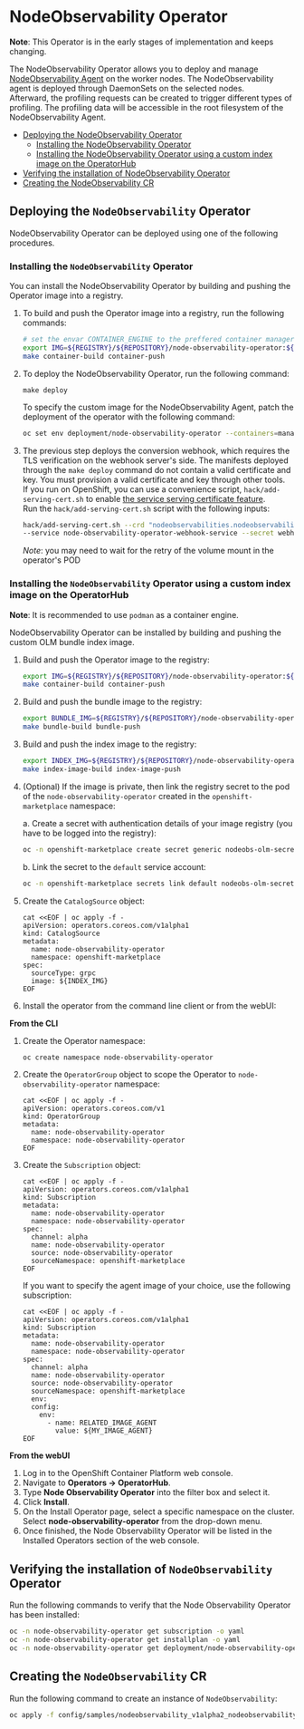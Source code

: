 # NodeObservability Operator

**Note**: This Operator is in the early stages of implementation and keeps changing.

The NodeObservability Operator allows you to deploy and manage [NodeObservability Agent](https://github.com/openshift/node-observability-agent) on the worker nodes. The NodeObservability agent is deployed through DaemonSets on the selected nodes.     
Afterward, the profiling requests can be created to trigger different types of profiling. The profiling data will be accessible in the root filesystem of the NodeObservability Agent.

- [Deploying the  NodeObservability Operator](#deploying-the-nodeobservability-operator)
    - [Installing the NodeObservability Operator](#installing-the-nodeobservability-operator)
    - [Installing the NodeObservability Operator using a custom index image on the OperatorHub](#installing-the-nodeobservability-operator-using-a-custom-index-image-on-the-operatorhub)
- [Verifying the installation of NodeObservability Operator](#verifying-the-installation-of-nodeobservability-operator)
- [Creating the NodeObservability CR](#creating-the-nodeobservability-cr)

## Deploying the `NodeObservability` Operator

NodeObservability Operator can be deployed using one of the following procedures.

### Installing the `NodeObservability` Operator

You can install the NodeObservability Operator by building and pushing the Operator image into a registry.

1. To build and push the Operator image into a registry, run the following commands:
   ```sh
   # set the envar CONTAINER_ENGINE to the preffered container manager tool (default is podman)
   export IMG=${REGISTRY}/${REPOSITORY}/node-observability-operator:${VERSION}
   make container-build container-push
   ```
2. To deploy the NodeObservability Operator, run the following command:
    ```
    make deploy
    ```
   To specify the custom image for the NodeObservability Agent, patch the deployment of the operator with the following command:
    ```sh
    oc set env deployment/node-observability-operator --containers=manager RELATED_IMAGE_AGENT=${MY_IMAGE_AGENT} -n node-observability-operator
    ```
3. The previous step deploys the conversion webhook, which requires the TLS verification on the webhook server's side. The
   manifests deployed through the `make deploy` command do not contain a valid certificate and key. You must provision a valid certificate and key through other tools.     
   If you run on OpenShift, you can use a convenience script, `hack/add-serving-cert.sh` to enable [the service serving certificate feature](https://docs.openshift.com/container-platform/4.11/security/certificates/service-serving-certificate.html).    
   Run the `hack/add-serving-cert.sh` script with the following inputs:
   ```sh
   hack/add-serving-cert.sh --crd "nodeobservabilities.nodeobservability.olm.openshift.io nodeobservabilitymachineconfigs.nodeobservability.olm.openshift.io" \
   --service node-observability-operator-webhook-service --secret webhook-server-cert --namespace node-observability-operator
   ```
   *Note*: you may need to wait for the retry of the volume mount in the operator's POD

### Installing the `NodeObservability` Operator using a custom index image on the OperatorHub
**Note**: It is recommended to use `podman` as a container engine.

NodeObservability Operator can be installed by building and pushing the custom OLM bundle index image.

1. Build and push the Operator image to the registry:
    ```sh
    export IMG=${REGISTRY}/${REPOSITORY}/node-observability-operator:${VERSION}
    make container-build container-push
    ```

2. Build and push the bundle image to the registry:
    ```sh
    export BUNDLE_IMG=${REGISTRY}/${REPOSITORY}/node-observability-operator-bundle:${VERSION}
    make bundle-build bundle-push
    ```

3. Build and push the index image to the registry:
   ```sh
   export INDEX_IMG=${REGISTRY}/${REPOSITORY}/node-observability-operator-bundle-index:${VERSION}
   make index-image-build index-image-push
   ```

4. (Optional) If the image is private, then link the registry secret to the pod of the `node-observability-operator` created in the `openshift-marketplace` namespace:

    a. Create a secret with authentication details of your image registry (you have to be logged into the registry):
    ```sh
    oc -n openshift-marketplace create secret generic nodeobs-olm-secret --type=kubernetes.io/dockercfg --from-file=.dockercfg=${XDG_RUNTIME_DIR}/containers/auth.json
    ```
    b. Link the secret to the `default` service account:
    ```sh
    oc -n openshift-marketplace secrets link default nodeobs-olm-secret --for=pull
    ````

5. Create the `CatalogSource` object:
   ```
   cat <<EOF | oc apply -f -
   apiVersion: operators.coreos.com/v1alpha1
   kind: CatalogSource
   metadata:
     name: node-observability-operator
     namespace: openshift-marketplace
   spec:
     sourceType: grpc
     image: ${INDEX_IMG}
   EOF
   ```


6. Install the operator from the command line client or from the webUI:

**From the CLI**
1. Create the Operator namespace:
    ```sh
    oc create namespace node-observability-operator
    ```

2. Create the `OperatorGroup` object to scope the Operator to `node-observability-operator` namespace:
    ```
    cat <<EOF | oc apply -f -
    apiVersion: operators.coreos.com/v1
    kind: OperatorGroup
    metadata:
      name: node-observability-operator
      namespace: node-observability-operator
    EOF
    ```

3. Create the `Subscription` object:
    ```
    cat <<EOF | oc apply -f -
    apiVersion: operators.coreos.com/v1alpha1
    kind: Subscription
    metadata:
      name: node-observability-operator
      namespace: node-observability-operator
    spec:
      channel: alpha
      name: node-observability-operator
      source: node-observability-operator
      sourceNamespace: openshift-marketplace
    EOF
    ```
    If you want to specify the agent image of your choice, use the following subscription:
    ```
    cat <<EOF | oc apply -f -
    apiVersion: operators.coreos.com/v1alpha1
    kind: Subscription
    metadata:
      name: node-observability-operator
      namespace: node-observability-operator
    spec:
      channel: alpha
      name: node-observability-operator
      source: node-observability-operator
      sourceNamespace: openshift-marketplace
      env:
      config:
        env:
          - name: RELATED_IMAGE_AGENT
            value: ${MY_IMAGE_AGENT}
    EOF
    ```

**From the webUI**
1. Log in to the OpenShift Container Platform web console.
2. Navigate to **Operators → OperatorHub**.
3. Type **Node Observability Operator** into the filter box and select it.
4. Click **Install**.
5. On the Install Operator page, select a specific namespace on the cluster. Select **node-observability-operator** from the drop-down menu.
6. Once finished, the Node Observability Operator will be listed in the Installed Operators section of the web console.

## Verifying the installation of `NodeObservability` Operator

Run the following commands to verify that the Node Observability Operator has been installed:
```sh
oc -n node-observability-operator get subscription -o yaml
oc -n node-observability-operator get installplan -o yaml
oc -n node-observability-operator get deployment/node-observability-operator
```

## Creating the `NodeObservability` CR

Run the following command to create an instance of `NodeObservability`:
```sh
oc apply -f config/samples/nodeobservability_v1alpha2_nodeobservability-all.yaml
```
